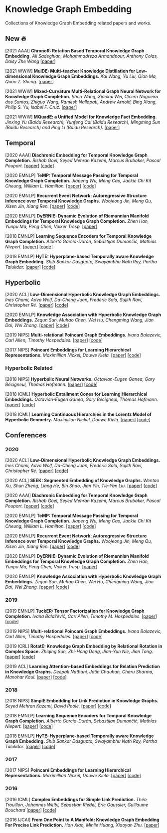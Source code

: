 # Knowledge Graph Embedding

Collections of Knowledge Graph Embedding related papers and works.



## New :fire:

[2021 AAAI] **ChronoR: Rotation Based Temporal Knowledge Graph Embedding.** *Ali Sadeghian, Mohammadreza Armandpour, Anthony Colas, Daisy Zhe Wang* [[paper](https://arxiv.org/abs/2103.10379)] 

[2021 WWW] **MulDE: Multi-teacher Knowledge Distillation for Low-dimensional Knowledge Graph Embeddings.** *Kai Wang, Yu Liu, Qian Ma, Quan Z. Sheng.* [[paper](https://arxiv.org/pdf/2010.07152)]

[2021 WWW] **Mixed-Curvature Multi-Relational Graph Neural Network for Knowledge Graph Completion.** *Shen Wang, Xiaokai Wei, Cicero Nogueira dos Santos, Zhiguo Wang, Ramesh Nallapati, Andrew Arnold, Bing Xiang, Philip S. Yu, Isabel F. Cruz.* [[paper](https://assets.amazon.science/0c/9d/51d98f1040b1bfa7dc52d1015750/mixed-curvature-multi-relational-graph-neural-network-for-knowledge-graph-completion.pdf)]

[2021 WWW] **MQuadE: a Unified Model for Knowledge Fact Embedding.** *Jinxing Yu (Baidu Research), Yunfeng Cai (Baidu Research), Mingming Sun (Baidu Research) and Ping Li (Baidu Research).* [[paper](https://dl.acm.org/doi/pdf/10.1145/3442381.3449879)]



## Temporal

[2020 AAAI] **Diachronic Embedding for Temporal Knowledge Graph Completion.** *Rishab Goel, Seyed Mehran Kazemi, Marcus Brubaker, Pascal Poupart.* [[paper](https://arxiv.org/abs/1907.03143)] [[code](https://arxiv.org/abs/1907.03143)]

[2020 EMNLP] **TeMP: Temporal Message Passing for Temporal Knowledge Graph Completion.** *Jiapeng Wu, Meng Cao, Jackie Chi Kit Cheung, William L. Hamilton.* [[paper](https://arxiv.org/abs/2010.03526)] [[code](https://github.com/JiapengWu/TeMP)]

[2020 EMNLP] **Recurrent Event Network: Autoregressive Structure Inference over Temporal Knowledge Graphs.** *Woojeong Jin, Meng Qu, Xisen Jin, Xiang Ren.* [[paper](https://arxiv.org/abs/1904.05530)] [[code](https://github.com/INK-USC/RE-Net)]

[2020 EMNLP] **DyERNIE: Dynamic Evolution of Riemannian Manifold Embeddings for Temporal Knowledge Graph Completion.** *Zhen Han, Yunpu Ma, Peng Chen, Volker Tresp.* [[paper](https://arxiv.org/abs/2011.03984)]

[2018 EMNLP] **Learning Sequence Encoders for Temporal Knowledge Graph Completion.** *Alberto García-Durán, Sebastijan Dumančić, Mathias Niepert.* [[paper](https://arxiv.org/abs/1809.03202)] [[code](https://github.com/bsantraigi/TA_TransE)]

[2018 EMNLP] **HyTE: Hyperplane-based Temporally aware Knowledge Graph Embedding.** *Shib Sankar Dasgupta, Swayambhu Nath Ray, Partha Talukdar.* [[paper](https://www.aclweb.org/anthology/D18-1225/)] [[code](https://github.com/malllabiisc/HyTE)]



## Hyperbolic

[2020 ACL] **Low-Dimensional Hyperbolic Knowledge Graph Embeddings.** *Ines Chami, Adva Wolf, Da-Cheng Juan, Frederic Sala, Sujith Ravi, Christopher Ré.* [[paper](https://www.aclweb.org/anthology/2020.acl-main.617.pdf)] [[code](https://github.com/HazyResearch/KGEmb)]

[2020 EMNLP] **Knowledge Association with Hyperbolic Knowledge Graph Embeddings.** *Zequn Sun, Muhao Chen, Wei Hu, Chengming Wang, Jian Dai, Wei Zhang.* [[paper](https://arxiv.org/pdf/2010.02162)] [[code](https://github.com/nju-websoft/HyperKA)]

[2019 NIPS] **Multi-relational Poincaré Graph Embeddings.** *Ivana Balazevic, Carl Allen, Timothy Hospedales.* [[paper](https://papers.nips.cc/paper/2019/file/f8b932c70d0b2e6bf071729a4fa68dfc-Paper.pdf)] [[code](https://github.com/ibalazevic/multirelational-poincare)]

[2017 NIPS] **Poincaré Embeddings for Learning Hierarchical Representations.** *Maximillian Nickel, Douwe Kiela.* [[paper](https://papers.nips.cc/paper/2017/file/59dfa2df42d9e3d41f5b02bfc32229dd-Paper.pdf)] [[code](https://github.com/facebookresearch/poincare-embeddings)]

### Hyperbolic Related

[2018 NIPS] **Hyperbolic Neural Networks.** *Octavian-Eugen Ganea, Gary Bécigneul, Thomas Hofmann.* [[paper](https://arxiv.org/pdf/1805.09112)] [[code](https://github.com/dalab/hyperbolic_nn)]

[2018 ICML] **Hyperbolic Entailment Cones for Learning Hierarchical Embeddings.** *Octavian-Eugen Ganea, Gary Bécigneul, Thomas Hofmann.* [[paper](https://arxiv.org/pdf/1804.01882)] [[code](https://github.com/dalab/hyperbolic_cones)]

[2018 ICML] **Learning Continuous Hierarchies in the Lorentz Model of Hyperbolic Geometry.** *Maximilian Nickel, Douwe Kiela.* [[paper](https://arxiv.org/pdf/1806.03417)] [[code](https://github.com/facebookresearch/poincare-embeddings)]



## Conferences

### 2020

[2020 ACL] **Low-Dimensional Hyperbolic Knowledge Graph Embeddings.** *Ines Chami, Adva Wolf, Da-Cheng Juan, Frederic Sala, Sujith Ravi, Christopher Ré.* [[paper](https://www.aclweb.org/anthology/2020.acl-main.617.pdf)] [[code](https://github.com/HazyResearch/KGEmb)]

[2020 ACL] **SEEK: Segmented Embedding of Knowledge Graphs.**  *Wentao Xu, Shun Zheng, Liang He, Bin Shao, Jian Yin, Tie-Yan Liu.* [[paper](https://www.aclweb.org/anthology/2020.acl-main.358.pdf)] [[code](https://github.com/Wentao-Xu/SEEK)]

[2020 AAAI] **Diachronic Embedding for Temporal Knowledge Graph Completion.** *Rishab Goel, Seyed Mehran Kazemi, Marcus Brubaker, Pascal Poupart.* [[paper](https://arxiv.org/abs/1907.03143)] [[code](https://arxiv.org/abs/1907.03143)]

[2020 EMNLP] **TeMP: Temporal Message Passing for Temporal Knowledge Graph Completion.** *Jiapeng Wu, Meng Cao, Jackie Chi Kit Cheung, William L. Hamilton.* [[paper](https://arxiv.org/abs/2010.03526)] [[code](https://github.com/JiapengWu/TeMP)]

[2020 EMNLP] **Recurrent Event Network: Autoregressive Structure Inference over Temporal Knowledge Graphs.** *Woojeong Jin, Meng Qu, Xisen Jin, Xiang Ren.* [[paper](https://arxiv.org/abs/1904.05530)] [[code](https://github.com/INK-USC/RE-Net)]

[2020 EMNLP] **DyERNIE: Dynamic Evolution of Riemannian Manifold Embeddings for Temporal Knowledge Graph Completion.** *Zhen Han, Yunpu Ma, Peng Chen, Volker Tresp.* [[paper](https://arxiv.org/abs/2011.03984)]

[2020 EMNLP] **Knowledge Association with Hyperbolic Knowledge Graph Embeddings.** *Zequn Sun, Muhao Chen, Wei Hu, Chengming Wang, Jian Dai, Wei Zhang.* [[paper](https://arxiv.org/pdf/2010.02162)] [[code](https://github.com/nju-websoft/HyperKA)]



### 2019

[2019 EMNLP] **TuckER: Tensor Factorization for Knowledge Graph Completion.** *Ivana Balažević, Carl Allen, Timothy M. Hospedales.* [[paper](https://arxiv.org/pdf/1901.09590)] [[code](https://github.com/ibalazevic/TuckER)]

[2019 NIPS] **Multi-relational Poincaré Graph Embeddings.** *Ivana Balazevic, Carl Allen, Timothy Hospedales.* [[paper](https://papers.nips.cc/paper/2019/file/f8b932c70d0b2e6bf071729a4fa68dfc-Paper.pdf)] [[code](https://github.com/ibalazevic/multirelational-poincare)]

[2019 ICRL] **RotatE: Knowledge Graph Embedding by Relational Rotation in Complex Space.** *Zhiqing Sun, Zhi-Hong Deng, Jian-Yun Nie, Jian Tang.* [[paper](https://arxiv.org/pdf/1902.10197)] [[code](https://github.com/DeepGraphLearning/KnowledgeGraphEmbedding)]

[2019 ACL] **Learning Attention-based Embeddings for Relation Prediction in Knowledge Graphs.** *Deepak Nathani, Jatin Chauhan, Charu Sharma, Manohar Kaul.* [[paper](https://arxiv.org/pdf/1906.01195)] [[code](https://github.com/deepakn97/relationPrediction)]



### 2018

[2018 NIPS] **SimplE Embedding for Link Prediction in Knowledge Graphs.** *Seyed Mehran Kazemi, David Poole.* [[paper](https://arxiv.org/pdf/1802.04868)] [[code](https://github.com/baharefatemi/SimplE)]

[2018 EMNLP] **Learning Sequence Encoders for Temporal Knowledge Graph Completion.** *Alberto García-Durán, Sebastijan Dumančić, Mathias Niepert.* [[paper](https://arxiv.org/abs/1809.03202)] [[code](https://github.com/bsantraigi/TA_TransE)]

[2018 EMNLP] **HyTE: Hyperplane-based Temporally aware Knowledge Graph Embedding.** *Shib Sankar Dasgupta, Swayambhu Nath Ray, Partha Talukdar.* [[paper](https://www.aclweb.org/anthology/D18-1225/)] [[code](https://github.com/malllabiisc/HyTE)]



### 2017

[2017 NIPS] **Poincaré Embeddings for Learning Hierarchical Representations.** *Maximillian Nickel, Douwe Kiela.* [[paper](https://papers.nips.cc/paper/2017/file/59dfa2df42d9e3d41f5b02bfc32229dd-Paper.pdf)] [[code](https://github.com/facebookresearch/poincare-embeddings)]



### 2016

[2016 ICML] **Complex Embeddings for Simple Link Prediction.** *Théo Trouillon, Johannes Welbl, Sebastian Riedel, Éric Gaussier, Guillaume Bouchard* [[paper](https://arxiv.org/pdf/1606.06357)] [[code](https://github.com/ttrouill/complex)]

[2016 IJCAI] **From One Point to A Manifold: Knowledge Graph Embedding For Precise Link Prediction.** *Han Xiao, Minlie Huang, Xiaoyan Zhu.* [[paper](https://arxiv.org/pdf/1512.04792)]




